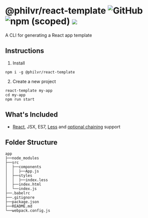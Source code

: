 # @philvr/react-template ![GitHub](https://img.shields.io/github/license/mashape/apistatus.svg?style=flat-square) ![npm (scoped)](https://img.shields.io/npm/v/@philvr/react-template.svg?style=flat-square) [![](https://img.shields.io/badge/speed-blazing%20%F0%9F%94%A5-brightgreen.svg)](https://twitter.com/acdlite/status/974390255393505280)
A CLI for generating a React app template

## Instructions
1. Install
```
npm i -g @philvr/react-template
```
2. Create a new project
```
react-template my-app
cd my-app
npm run start
```

## What's Included
- [React](https://github.com/facebook/react), JSX, ES7, [Less](https://github.com/less/less.js) and [optional chaining](https://github.com/tc39/proposal-optional-chaining) support

## Folder Structure

```
app
├──node_modules
├──src
│  ├──components
│  │  ├──App.js
│  ├──styles
│  │  ├──index.less
│  ├──index.html
│  └──index.js
├──.babelrc
├──.gitignore
├──package.json
├──README.md
└──webpack.config.js
```
